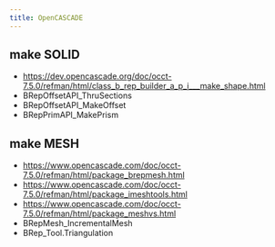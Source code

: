 ```yaml
---
title: OpenCASCADE
---
```


## make SOLID

- <https://dev.opencascade.org/doc/occt-7.5.0/refman/html/class_b_rep_builder_a_p_i___make_shape.html>
- BRepOffsetAPI_ThruSections
- BRepOffsetAPI_MakeOffset
- BRepPrimAPI_MakePrism

## make MESH

- <https://www.opencascade.com/doc/occt-7.5.0/refman/html/package_brepmesh.html>
- <https://www.opencascade.com/doc/occt-7.5.0/refman/html/package_imeshtools.html>
- <https://www.opencascade.com/doc/occt-7.5.0/refman/html/package_meshvs.html>
- BRepMesh_IncrementalMesh
- BRep_Tool.Triangulation
